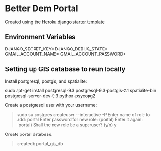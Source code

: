 # Better Dem Portal

Created using the [Heroku django starter template](https://github.com/heroku/heroku-django-template/)

## Environment Variables

DJANGO_SECRET_KEY=
DJANGO_DEBUG_STATE=
GMAIL_ACCOUNT_NAME=
GMAIL_ACCOUNT_PASSWORD=

## Setting up GIS database to reun locally

Install postgresql, postgis, and spatialite:

sudo apt-get install postgresql-9.3 postgresql-9.3-postgis-2.1 spatialite-bin postgresql-server-dev-9.3 python-psycopg2


Create a postgresql user with your username:

> sudo su postgres
> createuser --interactive -P
Enter name of role to add: portal
Enter password for new role: (portal)
Enter it again: (portal)
Shall the new role be a superuser? (y/n) y

Create portal database:
> createdb portal_gis_db

